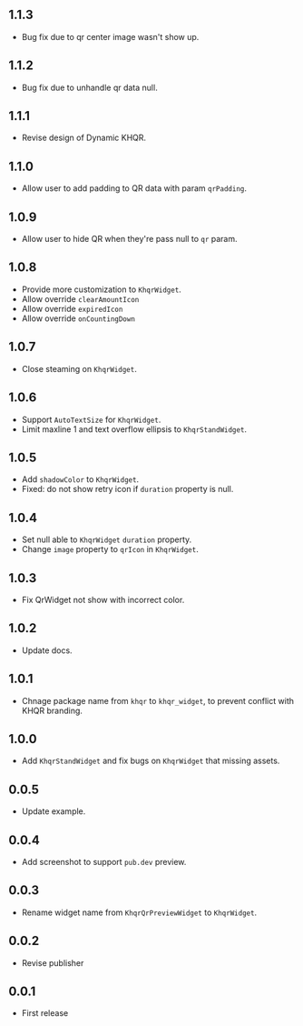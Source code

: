 ## 1.1.3

- Bug fix due to qr center image wasn't show up.

## 1.1.2

- Bug fix due to unhandle qr data null.

## 1.1.1

- Revise design of Dynamic KHQR.

## 1.1.0

- Allow user to add padding to QR data with param `qrPadding`.

## 1.0.9

- Allow user to hide QR when they're pass null to `qr` param.

## 1.0.8

- Provide more customization to `KhqrWidget`.
- Allow override `clearAmountIcon`
- Allow override `expiredIcon`
- Allow override `onCountingDown`

## 1.0.7

- Close steaming on `KhqrWidget`.

## 1.0.6

- Support `AutoTextSize` for `KhqrWidget`.
- Limit maxline 1 and text overflow ellipsis to `KhqrStandWidget`.

## 1.0.5

- Add `shadowColor` to `KhqrWidget`.
- Fixed: do not show retry icon if `duration` property is null.

## 1.0.4

- Set null able to `KhqrWidget` `duration` property.
- Change `image` property to `qrIcon` in `KhqrWidget`.

## 1.0.3

- Fix QrWidget not show with incorrect color.

## 1.0.2

- Update docs.

## 1.0.1

- Chnage package name from `khqr` to `khqr_widget`, to prevent conflict with KHQR branding.

## 1.0.0

- Add `KhqrStandWidget` and fix bugs on `KhqrWidget` that missing assets.

## 0.0.5

- Update example.

## 0.0.4

- Add screenshot to support `pub.dev` preview.

## 0.0.3

- Rename widget name from `KhqrQrPreviewWidget` to `KhqrWidget`.

## 0.0.2

- Revise publisher

## 0.0.1

- First release
